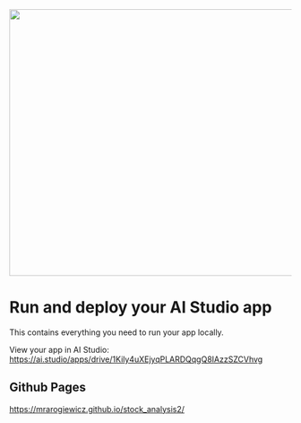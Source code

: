 <div align="center">
<img width="1200" height="475" alt="GHBanner" src="https://github.com/user-attachments/assets/0aa67016-6eaf-458a-adb2-6e31a0763ed6" />
</div>

# Run and deploy your AI Studio app

This contains everything you need to run your app locally.

View your app in AI Studio: https://ai.studio/apps/drive/1Kily4uXEjyqPLARDQqgQ8IAzzSZCVhvg

## Github Pages

https://mrarogiewicz.github.io/stock_analysis2/
